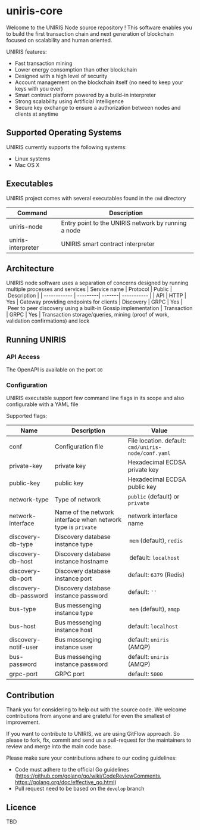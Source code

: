 # uniris-core

Welcome to the UNIRIS Node source repository ! This software enables you to build the first transaction chain and next generation of blockchain focused on scalability and human oriented.

UNIRIS features:

- Fast transaction mining
- Lower energy consomption than other blockchain
- Designed with a high level of security
- Account management on the blockchain  itself (no need to keep your keys with you ever)
- Smart contract platform powered by a build-in interpreter
- Strong scalability using Artificial Intelligence 
- Secure key exchange to ensure a authorization between nodes and clients at anytime

## Supported Operating Systems

UNIRIS currently supports the following systems:

- Linux systems
- Mac OS X

## Executables

UNIRIS project comes with several executables found in the `cmd` directory

| Command            | Description | 
| -------------------|-------------| 
| uniris-node        | Entry point to the UNIRIS network by running a node 
| uniris-interpreter | UNIRIS smart contract interpreter

## Architecture

UNIRIS node software uses a separation of concerns designed by running multiple processes and services
| Service name | Protocol | Public | Description |
| ------------ | ---------| -------| ----------- |
| API          | HTTP     | Yes    | Gateway providing endpoints for clients
| Discovery    | GRPC     | Yes    | Peer to peer discovery using a built-in Gossip implementation
| Transaction  | GRPC     | Yes    | Transaction storage/queries, mining (proof of work, validation confirmations) and lock 

## Running UNIRIS

### API Access

The OpenAPI is available on the port `80`

### Configuration

UNIRIS executable support few command line flags in its scope and also configurable with a YAML file

Supported flags:

| Name | Description | Value |
| ---- | ----------- | ---- |
| conf | Configuration file | File location. default: `cmd/uniris-node/conf.yaml` |
| private-key|  private key | Hexadecimal ECDSA private key
| public-key |  public key | Hexadecimal ECDSA public key
| network-type | Type of network | `public` (default) or `private` |
| network-interface | Name of the network interface when network type is `private` | network interface name
| discovery-db-type|Discovery database instance type | `mem` (default), `redis` |
| discovery-db-host| Discovery database instance hostname | default: `localhost` |
| discovery-db-port | Discovery database instance port | default: `6379` (Redis) |
| discovery-db-password | Discovery database instance password | default: `''`
| bus-type| Bus messenging instance type | `mem` (default), `amqp` |
| bus-host | Bus messenging instance host | default: `localhost`|
| discovery-notif-user | Bus messenging instance user | default: `uniris` (AMQP) |
| bus-password | Bus messenging instance password | default: `uniris` (AMQP) |
| grpc-port | GRPC port | default: `5000`|

## Contribution

Thank you for considering to help out with the source code.
We welcome contributions from anyone and are grateful for even the smallest of improvement.

If you want to contribute to UNIRIS, we are using GitFlow approach. So please to fork, fix, commit and send us a pull-request for the maintainers to review and merge into the main code base. 

Please make sure your contributions adhere to our coding guidelines:
- Code must adhere to the official Go guidelines (https://github.com/golang/go/wiki/CodeReviewComments, https://golang.org/doc/effective_go.html)
- Pull request need to be based on the `develop` branch

## Licence

TBD